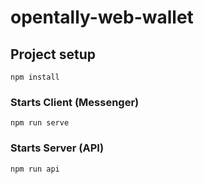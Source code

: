 # opentally-web-wallet

## Project setup
```
npm install
```

### Starts Client (Messenger)
```
npm run serve
```

### Starts Server (API)
```
npm run api
```



